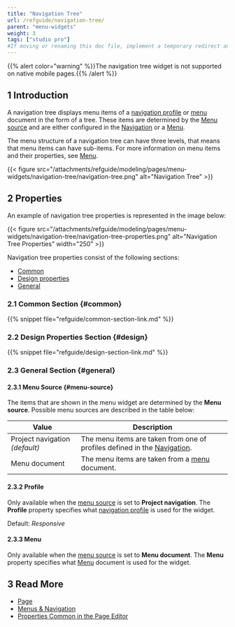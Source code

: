 ```yaml
---
title: "Navigation Tree"
url: /refguide/navigation-tree/
parent: "menu-widgets"
weight: 3
tags: ["studio pro"]
#If moving or renaming this doc file, implement a temporary redirect and let the respective team know they should update the URL in the product. See Mapping to Products for more details.
---
```


{{% alert color="warning" %}}The navigation tree widget is not supported on native mobile pages.{{% /alert %}}

## 1 Introduction

A navigation tree displays menu items of a [navigation profile](/refguide/navigation/#profiles) or [menu](/refguide/menu/) document in the form of a tree. These items are determined by the [Menu source](#menu-source) and are either configured in the [Navigation](/refguide/navigation/) or a [Menu](/refguide/menu/).

The menu structure of a navigation tree can have three levels, that means that menu items can have sub-items. For more information on menu items and their properties, see [Menu](/refguide/menu/). 

{{< figure src="/attachments/refguide/modeling/pages/menu-widgets/navigation-tree/navigation-tree.png" alt="Navigation Tree" >}}

## 2 Properties

An example of navigation tree properties is represented in the image below:

{{< figure src="/attachments/refguide/modeling/pages/menu-widgets/navigation-tree/navigation-tree-properties.png" alt="Navigation Tree Properties"   width="250"  >}}

Navigation tree properties consist of the following sections:

* [Common](#common)
* [Design properties](#design)
* [General](#general)

### 2.1 Common Section {#common}

{{% snippet file="refguide/common-section-link.md" %}}

### 2.2 Design Properties Section {#design}

{{% snippet file="refguide/design-section-link.md" %}}

### 2.3 General Section {#general}

#### 2.3.1 Menu Source {#menu-source}

The items that are shown in the menu widget are determined by the **Menu source**. Possible menu sources are described in the table below:

| Value              | Description                                                  |
| ------------------ | ------------------------------------------------------------ |
| Project navigation *(default)*  | The menu items are taken from one of profiles defined in the [Navigation](/refguide/navigation/). |
| Menu document      | The menu items are taken from a [menu](/refguide/menu/) document.       |

#### 2.3.2 Profile 

Only available when the [menu source](#menu-source) is set to **Project navigation**. The **Profile** property specifies what [navigation profile](/refguide/navigation/#profiles) is used for the widget. 

Default: *Responsive*

#### 2.3.3 Menu 

Only available when the [menu source](#menu-source) is set to **Menu document**. The **Menu** property specifies what [Menu](/refguide/menu/) document is used for the widget.

## 3 Read More

* [Page](/refguide/page/)
* [Menus & Navigation](/refguide/menu-widgets/)
* [Properties Common in the Page Editor](/refguide/common-widget-properties/)
